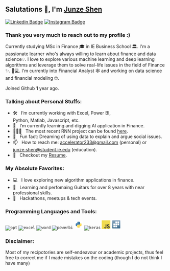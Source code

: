 ## Salutations 👋, I'm [Junze Shen](https://github.com/Accelerator23)

[![Linkedin Badge](https://img.shields.io/badge/-LinkedIn-0e76a8?style=flat-square&logo=Linkedin&logoColor=white)]([https://linkedin.com/in/iampavangandhi](https://www.linkedin.com/in/junze-shen-9b6459172/))
[![Instagram Badge](https://img.shields.io/badge/-Instagram-e4405f?style=flat-square&logo=Instagram&logoColor=white)](https://www.instagram.com/acceleraror23/)
### Thank you very much to reach out to my profile :)

Currently studying MSc in Finance 🎓 in IE Business School 🏛. I'm a passionate learner who's always willing to learn about finance and data science💡. I love to explore various machine learning and deep learning algorithms and leverage them to solve real-life issues in the field of Finance ✨. 🏻‍💻. I'm currently into Financial Analyst 🕸️ and working on data science and financial modeling 🤓.

Joined Github **1** year ago.

### Talking about Personal Stuffs:

- 🛠 &nbsp; I’m currently working with Excel, Power BI, <br /> Python, Matlab, Javascript, etc.
- 🚀 &nbsp; I’m currently learning and digging AI application in Finance.
- 👨🏻‍💻 &nbsp; The most recent RNN project can be found [here](https://github.com/Accelerator23/RNN-Project/blob/main/IE%20MIF%20Final%20Paper%20(Shen%2C%20Wu).pdf).
- 👾 &nbsp; Fun fact: Dreaming of using data to explain and argue social issues.
- 📫 &nbsp; How to reach me: accelerator233@gmail.com (personal) or junze.shen@student.ie.edu (education).
- 📝 &nbsp; Checkout my [Resume](https://github.com/iampavangandhi/iampavangandhi/blob/master/resume.pdf).

### My Absolute Favorites:

- 💻 &nbsp; I love exploring new algorithm applications in finance.
- 📰 &nbsp; Learning and perfomaing Guitars for over 8 years with near professional skills.
- 🍕 &nbsp; Hackathons, meetups & tech events.

### Programming Languages and Tools:

<code><img height="27" src="https://user-images.githubusercontent.com/54350573/143009455-1e9dc22b-c157-4cfb-83cd-7bce02393a1f.png" alt="ppt"></code>
<code><img height="27" src="https://user-images.githubusercontent.com/54350573/143009460-309ba7ea-b7dc-4c37-b419-31dd1a52ef62.png" alt="excel"></code>
<code><img height="27" src="https://user-images.githubusercontent.com/54350573/143009443-7e90af7a-7713-4898-9fcf-0a34cfb427a7.png" alt="word"></code>
<code><img height="27" src="https://raw.githubusercontent.com/marclelijveld/Power-BI-Icons/81b1ea16f4f9b24ee552ff3d2d54f0ed7745e20a/SVG/Power-BI.svg" alt="powerbi"></code>
<code><img height="27" src="https://raw.githubusercontent.com/github/explore/80688e429a7d4ef2fca1e82350fe8e3517d3494d/topics/python/python.png" alt="python"></code>
<code><img height="27" src="https://upload.wikimedia.org/wikipedia/commons/c/c9/Keras_Logo.jpg" alt="keras"></code>
<code><img height="27" src="https://raw.githubusercontent.com/github/explore/80688e429a7d4ef2fca1e82350fe8e3517d3494d/topics/javascript/javascript.png" alt="javascript"></code>
<code><img height="29" src="https://raw.githubusercontent.com/github/explore/2323eb6c28ad9ad20a01dd81d9d20b35d43587ed/topics/stata/stata.png" alt="stata"></code>
<!--
<code><img height="25" src="https://raw.githubusercontent.com/github/explore/80688e429a7d4ef2fca1e82350fe8e3517d3494d/topics/sass/sass.png" alt="sass"></code>
-->

### Disclaimer: 
Most of my recipotories are self-endeavour or academic projects, thus feel free to correct me if I made mistakes on the coding (though I do not think I have many) 
